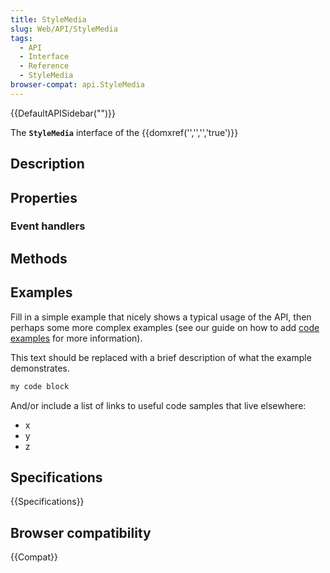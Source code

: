 ```yaml
---
title: StyleMedia
slug: Web/API/StyleMedia
tags:
  - API
  - Interface
  - Reference
  - StyleMedia
browser-compat: api.StyleMedia
---
```

{{DefaultAPISidebar("")}}

The **`StyleMedia`** interface of the {{domxref('','','','true')}} 

## Description

 

## Properties



### Event handlers



## Methods



## Examples

Fill in a simple example that nicely shows a typical usage of the API, then perhaps some more complex examples (see our guide on how to add [code examples](/en-US/docs/MDN/Contribute/Structures/Code_examples) for more information).

This text should be replaced with a brief description of what the example demonstrates.

```js
my code block
```

And/or include a list of links to useful code samples that live elsewhere:

*   x
*   y
*   z

## Specifications

{{Specifications}}

## Browser compatibility

{{Compat}}

